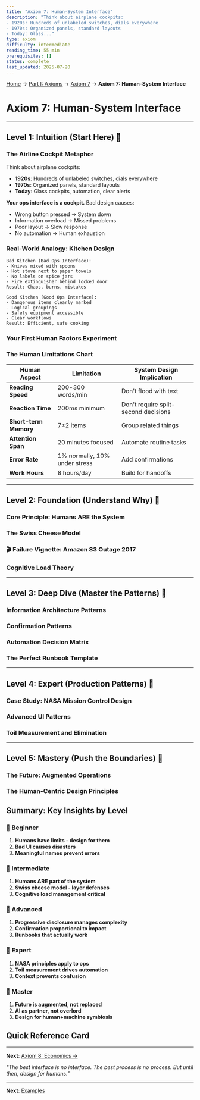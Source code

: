 ```yaml
---
title: "Axiom 7: Human-System Interface"
description: "Think about airplane cockpits:
- 1920s: Hundreds of unlabeled switches, dials everywhere
- 1970s: Organized panels, standard layouts
- Today: Glass..."
type: axiom
difficulty: intermediate
reading_time: 55 min
prerequisites: []
status: complete
last_updated: 2025-07-20
---
```


<!-- Navigation -->
[Home](/) → [Part I: Axioms](/part1-axioms/) → [Axiom 7](/part1-axioms/axiom7-human/) → **Axiom 7: Human-System Interface**

# Axiom 7: Human-System Interface

---

## Level 1: Intuition (Start Here) 🌱

### The Airline Cockpit Metaphor

Think about airplane cockpits:
- **1920s**: Hundreds of unlabeled switches, dials everywhere
- **1970s**: Organized panels, standard layouts
- **Today**: Glass cockpits, automation, clear alerts

**Your ops interface is a cockpit.** Bad design causes:
- Wrong button pressed → System down
- Information overload → Missed problems
- Poor layout → Slow response
- No automation → Human exhaustion

### Real-World Analogy: Kitchen Design

```text
Bad Kitchen (Bad Ops Interface):
- Knives mixed with spoons
- Hot stove next to paper towels
- No labels on spice jars
- Fire extinguisher behind locked door
Result: Chaos, burns, mistakes

Good Kitchen (Good Ops Interface):
- Dangerous items clearly marked
- Logical groupings
- Safety equipment accessible
- Clear workflows
Result: Efficient, safe cooking
```

### Your First Human Factors Experiment

### The Human Limitations Chart

| Human Aspect | Limitation | System Design Implication |
|--------------|------------|---------------------------|
| **Reading Speed** | 200-300 words/min | Don't flood with text |
| **Reaction Time** | 200ms minimum | Don't require split-second decisions |
| **Short-term Memory** | 7±2 items | Group related things |
| **Attention Span** | 20 minutes focused | Automate routine tasks |
| **Error Rate** | 1% normally, 10% under stress | Add confirmations |
| **Work Hours** | 8 hours/day | Build for handoffs |

---

## Level 2: Foundation (Understand Why) 🌿

### Core Principle: Humans ARE the System

### The Swiss Cheese Model

### 🎬 Failure Vignette: Amazon S3 Outage 2017

### Cognitive Load Theory

---

## Level 3: Deep Dive (Master the Patterns) 🌳

### Information Architecture Patterns

### Confirmation Patterns

### Automation Decision Matrix

### The Perfect Runbook Template

---

## Level 4: Expert (Production Patterns) 🌲

### Case Study: NASA Mission Control Design

### Advanced UI Patterns

### Toil Measurement and Elimination

---

## Level 5: Mastery (Push the Boundaries) 🌴

### The Future: Augmented Operations

### The Human-Centric Design Principles

## Summary: Key Insights by Level

### 🌱 Beginner
1. **Humans have limits - design for them**
2. **Bad UI causes disasters**
3. **Meaningful names prevent errors**

### 🌿 Intermediate
1. **Humans ARE part of the system**
2. **Swiss cheese model - layer defenses**
3. **Cognitive load management critical**

### 🌳 Advanced
1. **Progressive disclosure manages complexity**
2. **Confirmation proportional to impact**
3. **Runbooks that actually work**

### 🌲 Expert
1. **NASA principles apply to ops**
2. **Toil measurement drives automation**
3. **Context prevents confusion**

### 🌴 Master
1. **Future is augmented, not replaced**
2. **AI as partner, not overlord**
3. **Design for human+machine symbiosis**

## Quick Reference Card

---

**Next**: [Axiom 8: Economics →](../axiom8-economics/index.md)

*"The best interface is no interface. The best process is no process. But until then, design for humans."*

---

**Next**: [Examples](examples.md)
